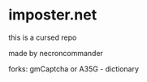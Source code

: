 # imposter.net
this is a cursed repo

made by necroncommander

forks:
gmCaptcha or A35G - dictionary
